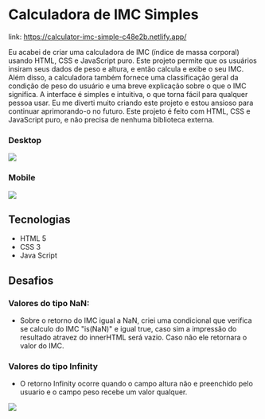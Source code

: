 # Calculadora de IMC Simples

link: https://calculator-imc-simple-c48e2b.netlify.app/

Eu acabei de criar uma calculadora de IMC (índice de massa corporal) usando HTML, CSS e JavaScript puro. Este projeto permite que os usuários insiram seus dados de peso e altura, e então calcula e exibe o seu IMC. Além disso, a calculadora também fornece uma classificação geral da condição de peso do usuário e uma breve explicação sobre o que o IMC significa. A interface é simples e intuitiva, o que torna fácil para qualquer pessoa usar. Eu me diverti muito criando este projeto e estou ansioso para continuar aprimorando-o no futuro. Este projeto é feito com HTML, CSS e JavaScript puro, e não precisa de nenhuma biblioteca externa.

### Desktop
![](https://i.postimg.cc/MZ7nx7ky/Screenshot-2.png)

### Mobile
![](https://i.postimg.cc/nVkGn3Px/Screenshot-4.png)

## Tecnologias
- HTML 5
- CSS 3
- Java Script

## Desafios
### Valores do tipo NaN:
  - Sobre o retorno do IMC igual a NaN, criei uma condicional que verifica se calculo do IMC "is(NaN)" e igual true, caso sim a impressão do            resultado atravez do innerHTML será vazio. Caso não ele retornara o valor do IMC. 
  
### Valores do tipo Infinity
- O retorno Infinity ocorre quando o campo altura não e preenchido pelo usuario e o campo peso recebe um valor qualquer. 

![](https://i.postimg.cc/Jz9jhjxM/infinity.png)

